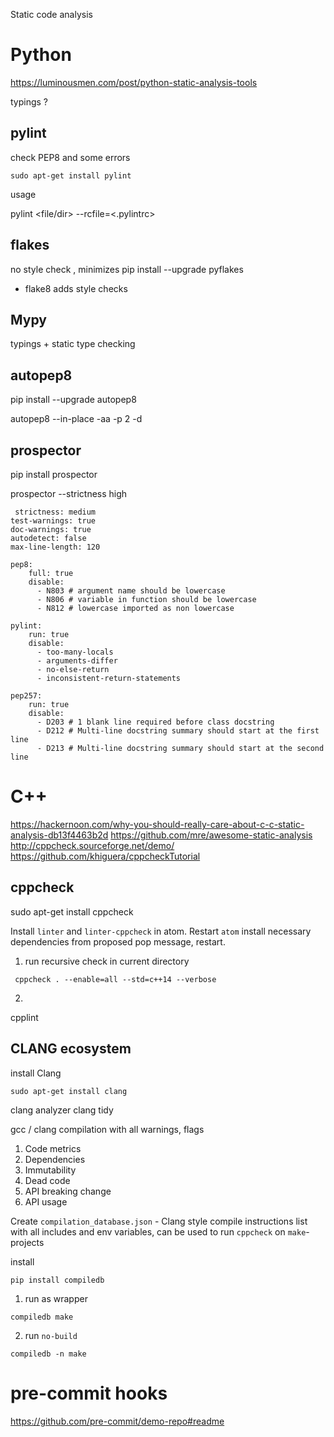 Static code analysis

# Python
https://luminousmen.com/post/python-static-analysis-tools

typings ?

## pylint 

check PEP8 and some errors
```
sudo apt-get install pylint
```
usage 

pylint <file/dir> --rcfile=<.pylintrc>


## flakes 

no style check , minimizes 
pip install --upgrade pyflakes

+ flake8 adds style checks 


## Mypy 
typings + static type checking 


## autopep8
pip install --upgrade autopep8


autopep8 --in-place -aa -p 2 -d <filename>

## prospector 


 pip install prospector

prospector --strictness high

```
 strictness: medium
test-warnings: true
doc-warnings: true
autodetect: false
max-line-length: 120

pep8:
    full: true
    disable:
      - N803 # argument name should be lowercase
      - N806 # variable in function should be lowercase
      - N812 # lowercase imported as non lowercase

pylint:
    run: true
    disable:
      - too-many-locals
      - arguments-differ
      - no-else-return
      - inconsistent-return-statements
      
pep257:
    run: true
    disable:
      - D203 # 1 blank line required before class docstring
      - D212 # Multi-line docstring summary should start at the first line
      - D213 # Multi-line docstring summary should start at the second line
```

# C++

https://hackernoon.com/why-you-should-really-care-about-c-c-static-analysis-db13f4463b2d
https://github.com/mre/awesome-static-analysis
http://cppcheck.sourceforge.net/demo/
https://github.com/khiguera/cppcheckTutorial

## cppcheck 

sudo apt-get install cppcheck

Install `linter`  and `linter-cppcheck` in atom. Restart `atom` install necessary dependencies from proposed pop message, restart.


1. run recursive check in current directory
```
 cppcheck . --enable=all --std=c++14 --verbose
```

2. 


cpplint

## CLANG ecosystem

install Clang
```
sudo apt-get install clang
```


clang analyzer 
clang tidy

gcc / clang compilation with all warnings, flags 


1. Code metrics
2. Dependencies
3. Immutability
4. Dead code
5. API breaking change
6. API usage


Create `compilation_database.json` - Clang style compile instructions list with all includes and env variables,
can be used to run `cppcheck` on `make`-projects 

install 

`pip install compiledb` 

1. run as wrapper 
```
compiledb make
```

2. run `no-build`
```
compiledb -n make
```



# pre-commit hooks 

https://github.com/pre-commit/demo-repo#readme

